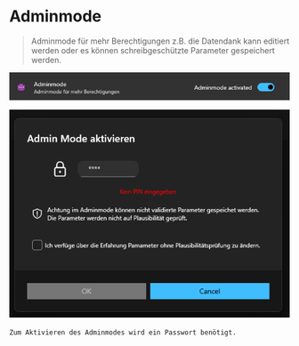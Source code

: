# Adminmode

>Adminmode für mehr Berechtigungen z.B. die Datendank kann editiert werden oder es können schreibgeschützte Parameter gespeichert werden.  

![image](/LiftDataManager/Docs/HelpImages/image95.png)  

![image](/LiftDataManager/Docs/HelpImages/image96.png)  

`Zum Aktivieren des Adminmodes wird ein Passwort benötigt.`

[//]: # (Tags: Adminmode | Sonderrechte | Passwort  | Datendank editieren | schreibgeschützte Parameter)  
